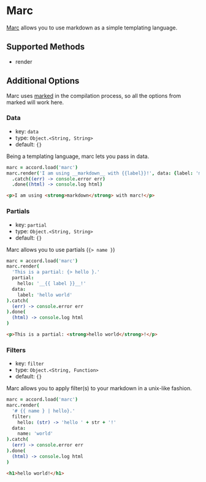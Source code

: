 # Marc
[Marc](https://github.com/bredele/marc) allows you to use markdown as a simple templating language.

## Supported Methods
 - render

## Additional Options
Marc uses [marked](https://github.com/chjj/marked) in the compilation process, so all the options from marked will work here.

### Data
 - key: `data`
 - type: `Object.<String, String>`
 - default: `{}`

Being a templating language, marc lets you pass in data.

```coffee
marc = accord.load('marc')
marc.render('I am using __markdown__ with {{label}}!', data: {label: 'marc'})
  .catch((err) -> console.error err)
  .done((html) -> console.log html)
```

```html
<p>I am using <strong>markdown</strong> with marc!</p>
```

### Partials
 - key: `partial`
 - type: `Object.<String, String>`
 - default: `{}`

Marc allows you to use partials (`{> name }`)

```coffee
marc = accord.load('marc')
marc.render(
  'This is a partial: {> hello }.'
  partial:
    hello: '__{{ label }}__!'
  data:
    label: 'hello world'
).catch(
  (err) -> console.error err
).done(
  (html) -> console.log html
)
```

```html
<p>This is a partial: <strong>hello world</strong>!</p>
```

### Filters
 - key: `filter`
 - type: `Object.<String, Function>`
 - default: `{}`

Marc allows you to apply filter(s) to your markdown in a unix-like fashion.

```coffee
marc = accord.load('marc')
marc.render(
  '# {{ name } | hello}.'
  filter:
    hello: (str) -> 'hello ' + str + '!'
  data:
    name: 'world'
).catch(
  (err) -> console.error err
).done(
  (html) -> console.log html
)
```

```html
<h1>hello world!</h1>
```
